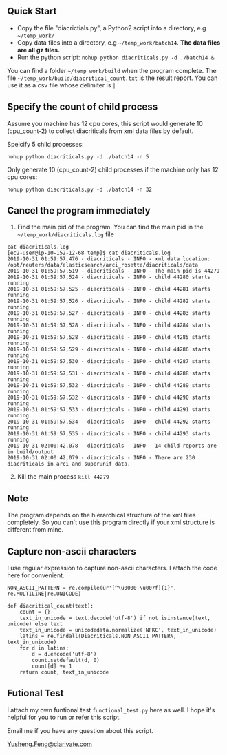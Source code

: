 ## Quick Start
* Copy the file "diacrictials.py", a Python2 script into a directory, e.g `~/temp_work/`
* Copy data files into a directory, e.g `~/temp_work/batch14`. **The data files are all gz files.**
* Run the python script: `nohup python diacriticals.py -d ./batch14 &`

You can find a folder `~/temp_work/build` when the program complete.
The file `~/temp_work/build/diacritical_count.txt` is the result report. You can use it as a csv file whose delimiter is `|`

## Specify the count of child process
Assume you machine has 12 cpu cores, this script would generate 10 (cpu_count-2) to collect diacriticals from xml data files by default.

Speicify 5 child processes:

`nohup python diacriticals.py -d ./batch14 -n 5`

Only generate 10 (cpu_count-2) child processes if the machine only has 12 cpu cores:

`nohup python diacriticals.py -d ./batch14 -n 32`

## Cancel the program immediately
1. Find the main pid of the program. You can find the main pid in the `~/temp_work/diacriticals.log` file

```
cat diacriticals.log
[ec2-user@ip-10-152-12-68 temp]$ cat diacriticals.log
2019-10-31 01:59:57,476 - diacriticals - INFO - xml data location: /opt/reuters/data/elasticsearch/arci_rosette/diacriticals/data
2019-10-31 01:59:57,519 - diacriticals - INFO - The main pid is 44279
2019-10-31 01:59:57,524 - diacriticals - INFO - child 44280 starts running
2019-10-31 01:59:57,525 - diacriticals - INFO - child 44281 starts running
2019-10-31 01:59:57,526 - diacriticals - INFO - child 44282 starts running
2019-10-31 01:59:57,527 - diacriticals - INFO - child 44283 starts running
2019-10-31 01:59:57,528 - diacriticals - INFO - child 44284 starts running
2019-10-31 01:59:57,528 - diacriticals - INFO - child 44285 starts running
2019-10-31 01:59:57,529 - diacriticals - INFO - child 44286 starts running
2019-10-31 01:59:57,530 - diacriticals - INFO - child 44287 starts running
2019-10-31 01:59:57,531 - diacriticals - INFO - child 44288 starts running
2019-10-31 01:59:57,532 - diacriticals - INFO - child 44289 starts running
2019-10-31 01:59:57,532 - diacriticals - INFO - child 44290 starts running
2019-10-31 01:59:57,533 - diacriticals - INFO - child 44291 starts running
2019-10-31 01:59:57,534 - diacriticals - INFO - child 44292 starts running
2019-10-31 01:59:57,535 - diacriticals - INFO - child 44293 starts running
2019-10-31 02:00:42,078 - diacriticals - INFO - 14 child reports are in build/output
2019-10-31 02:00:42,079 - diacriticals - INFO - There are 230 diacriticals in arci and superunif data.

```

2. Kill the main process `kill 44279`

## Note
The program depends on the hierarchical structure of the xml files completely. So you can't use this program directly if your xml structure is different from mine.

## Capture non-ascii characters
I use regular expression to capture non-ascii characters. I attach the code here for convenient.
```
NON_ASCII_PATTERN = re.compile(ur'[^\u0000-\u007f]{1}', re.MULTILINE|re.UNICODE)

def diacritical_count(text):
    count = {}
    text_in_unicode = text.decode('utf-8') if not isinstance(text, unicode) else text
    text_in_unicode = unicodedata.normalize('NFKC', text_in_unicode)
    latins = re.findall(Diacriticals.NON_ASCII_PATTERN, text_in_unicode)
    for d in latins:
        d = d.encode('utf-8')
        count.setdefault(d, 0)
        count[d] += 1
    return count, text_in_unicode
```
## Futional Test
I attach my own funtional test `functional_test.py` here as well. I hope it's helpful for you to run or refer this script.

Email me if you have any question about this script.

Yusheng.Feng@clarivate.com
